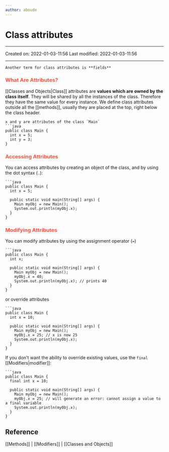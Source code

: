 ```yaml
---
author: aboude
---
```

# Class attributes
___

Created on: 2022-01-03-11:56
Last modified: 2022-01-03-11:56

___

```ad-note
Another term for class attributes is **fields**
```

### <span style="color: #ff5545;text-transform: capitalize;">What are attributes?</span>
[[Classes and Objects|Class]] attributes are **values which are owned by the class itself**. They will be shared by all the instances of the class. Therefore they have the same value for every instance. We define class attributes outside all the [[methods]], usually they are placed at the top, right below the class header.

```ad-example
x and y are attributes of the class `Main`
```java
public class Main {
  int x = 5;
  int y = 3;
}
```

### <span style="color: #ff5545;text-transform: capitalize;">Accessing attributes</span>
You can access attributes by creating an object of the class, and by using the dot syntax (`.`):

```ad-example
```java
public class Main {
  int x = 5;

  public static void main(String[] args) {
    Main myObj = new Main();
    System.out.println(myObj.x);
  }
}
```

### <span style="color: #ff5545;text-transform: capitalize;">Modifying attributes</span>
You can modify attributes by using the assignment operator (`=`)
```ad-example
```java
public class Main {
  int x;

  public static void main(String[] args) {
    Main myObj = new Main();
    myObj.x = 40;
    System.out.println(myObj.x); // prints 40
  }
}
```

or override attributes
```ad-example
```java
public class Main {
  int x = 10;

  public static void main(String[] args) {
    Main myObj = new Main();
    myObj.x = 25; // x is now 25
    System.out.println(myObj.x);
  }
}
```

If you don't want the ability to override existing values, use the `final` [[Modifiers|modifier]]:

```ad-example
```java
public class Main {
  final int x = 10;

  public static void main(String[] args) {
    Main myObj = new Main();
    myObj.x = 25; // will generate an error: cannot assign a value to a final variable
    System.out.println(myObj.x);
  }
}
```
## Reference
[[Methods]] | [[Modifiers]] | [[Classes and Objects]]